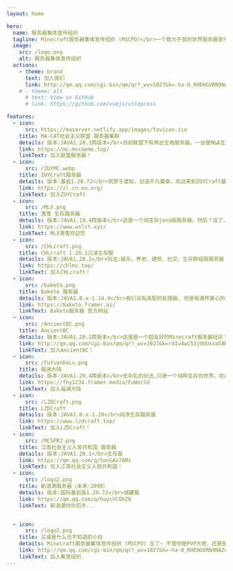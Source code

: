 ```yaml
---
layout: home

hero:
  name: 服务器集体宣传组织
  tagline: Minecraft服务器集体宣传组织 (MSCPO)</br>一个致力于我的世界服务器宣传和技术交流的组织
  image:
    src: /logo.png
    alt: 服务器集体宣传组织
  actions:
    - theme: brand
      text: 加入我们
      link: http://qm.qq.com/cgi-bin/qm/qr?_wv=1027&k=-ha-O_RHEHGVRN9NAZem0ERNmHe7T51C&authKey=1Xb0FkaaJ1VwawDAZQIDz4eGFi6I32VMj6zN5pMgusmRBq%2FDhipJirNgXqHgQ51W&noverify=0&group_code=715969715
    # - theme: alt
      # text: View on GitHub
      # link: https://github.com/vuejs/vitepress

features:
  - icon:
      src: https://maserver.netlify.app/images/favicon.ico
    title: MA-CAT社会主义联盟 服务器集群
    details: 版本:JAVA1.20.1跨版本</br>目前联盟下有两台生电服务器，一台是M&A互助公社，为公开状态的服务器，主张直接民主和全员民主，一台是共产猫服，为半公开状态，主张通过集权和计划分配，直接调控服务器经济发展。
    link: https://mc.mscaome.top/
    linkText: 加入联盟服务器！
  - icon:
      src: /ZUYMC.webp
    title: ZUYCraft服务器
    details: 版本:基岩1.20.72</br>筑梦于虚拟，创造不凡篇章。欢迎来到ZUYCraft基岩生存建筑服务器。
    link: https://zl.cn.eu.org/
    linkText: 加入ZUYCraft
  - icon:
      src: /MLX.png
    title: 落雪 生存服务器
    details: 版本:JAVA1.19.4跨版本</br>这是一个纯生存java版服务器。然后？没了，嗯，没了。（你干嘛哎呦！）
    link: https://www.wslst.xyz/
    linkText: MLX落雪欢迎您
  - icon:
      src: /CHLcraft.png
    title: CHLcraft 1.20.1沉浸生存服
    details: 版本:JAVA1.20.1</br>玩法:娱乐、养老、建筑、社交、生存群组服服务器
    link: https://chlmc.top/
    linkText: 加入CHLcraft！
  - icon:
      src: /baketo.png
    title: Baketo 服务器
    details: 版本:JAVA1.8.x-1.14.4</br>我们没有高配的处理器, 但是有满怀爱心的玩家和服务器!
    link: https://baketo.framer.ai/
    linkText: Baketo服务器 官方网站
  - icon:
      src: /AncientBC.png
    title: AncientBC
    details: 版本:JAVA1.20.1跨版本</br>这里是一个超友好的Minecraft服务器社区！在原版基础添加更多玩法和地形，不影响生电，无圈地，无论是玩家互动，养老，建筑，生电都是没有问题哒！
    link: http://qm.qq.com/cgi-bin/qm/qr?_wv=1027&k=r4Iu4wC53j0UUxxa5ANc0qIu_hYtk4vn&authKey=FSsA4Kh4BHqJlH8MzKieRS%2Fv4cp3rJHDF5sp1mSpALYVctxdP5IBCQpDEz1ZwHSD&noverify=0&group_code=681032398
    linkText: 加入AncientBC！
  - icon:
      src: /FuYuanDaLu.png
    title: 福渊大陆
    details: 版本:JAVA1.20.4跨版本</br>无杂乱的玩法,只是一个纯粹生存的世界。欢迎您于此：享受时光、结交好友或是探索世界。
    link: https://fhy1234.framer.media/FuWorld
    linkText: 加入福渊大陆
  - icon:
      src: /LZDCraft.png
    title: LZDCraft
    details: 版本:JAVA1.8.x-1.20</br>纯净生存服务器
    link: https://www.lzdcraft.top/
    linkText: 加入LZDCraft！
  - icon:
      src: /MCSPRJ.png
    title: 江南社会主义人民共和国 服务器
    details: 版本:JAVA1.20.1</br>生存服
    link: https://qm.qq.com/q/SunGAv7AMs
    linkText: 加入江南社会主义人民共和国！
  - icon:
      src: /logo2.png
    title: 新浪潮服务器（未来·2098）
    details: 版本:国际基岩版1.20.72</br>城建服
    link: https://qm.qq.com/q/6uychCQhZ6
    linkText: 新浪潮向你招手...


  - icon:
      src: /logo2.png
    title: 又或是什么也不知道的小白
    details: Minecraft服务器集体宣传组织 (MSCPO) 生了~ 不管你是PVP大佬，还是服主
    link: http://qm.qq.com/cgi-bin/qm/qr?_wv=1027&k=-ha-O_RHEHGVRN9NAZem0ERNmHe7T51C&authKey=1Xb0FkaaJ1VwawDAZQIDz4eGFi6I32VMj6zN5pMgusmRBq%2FDhipJirNgXqHgQ51W&noverify=0&group_code=715969715
    linkText: 加入集宣组织
---
```

